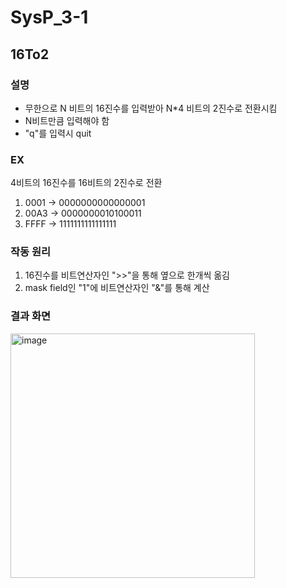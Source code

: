 # SysP_3-1
## 16To2
### 설명
+ 무한으로 N 비트의 16진수를 입력받아 N*4 비트의 2진수로 전환시킴
+ N비트만큼 입력해야 함
+ "q"를 입력시 quit
### EX
4비트의 16진수를 16비트의 2진수로 전환
1. 0001 -> 0000000000000001 
2. 00A3 -> 0000000010100011
3. FFFF -> 1111111111111111
### 작동 원리
1. 16진수를 비트연산자인 ">>"을 통해 옆으로 한개씩 옮김
2. mask field인 "1"에 비트연산자인 "&"를 통해 계산
### 결과 화면
<img width="391" alt="image" src="https://user-images.githubusercontent.com/48661310/230378082-e02719eb-3c80-4700-8d74-7257815aa628.png">
